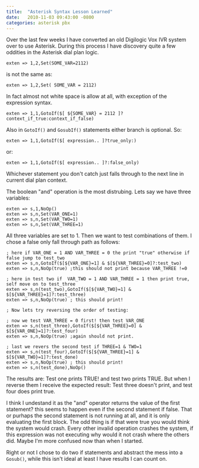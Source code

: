 ```yaml
---
title:  "Asterisk Syntax Lesson Learned"
date:   2010-11-03 09:43:00 -0800
categories: asterisk pbx
---
```

Over the last few weeks I have converted an old Digilogic Vox IVR system over to use Asterisk. During this process I have discovery quite a few oddities in the Asterisk dial plan logic.


```
exten => 1,2,Set(SOME_VAR=2112)
```

is not the same as:

```
exten => 1,2,Set( SOME_VAR = 2112)
```

In fact almost not white space is allow at all, with exception of the expression syntax.

```
exten => 1,1,GotoIf($[ ${SOME_VAR} = 2112 ]?context_if_true:context_if_false)
```

Also in ```GotoIf()``` and ```GosubIf()``` statements either branch is optional. So:


```
exten => 1,1,GotoIf($[ expression.. ]?true_only:)
```

or:

```
exten => 1,1,GotoIf($[ expression.. ]?:false_only)
```

Whichever statement you don't catch just falls through to the next line in current dial plan context.

The boolean "and" operation is the most distrubing. Lets say we have three variables:

```
exten => s,1,NoOp()
exten => s,n,Set(VAR_ONE=1)
exten => s,n,Set(VAR_TWO=1)
exten => s,n,Set(VAR_THREE=1)
```

All three variables are set to 1. Then we want to test combinations of them. I chose a false only fall through path as follows:

```
; here if VAR_ONE = 1 AND VAR_THREE = 0 the print "true" otherwise if false jump to test_two
exten => s,n,GotoIf($[${VAR_ONE}=1] & $[${VAR_THREE}=0]?:test_two)
exten => s,n,NoOp(true) ;this should not print because VAR_THREE !=0	

; here in test two if  VAR_TWO = 1 AND VAR_THREE = 1 then print true, self move on to test_three 
exten => s,n(test_two),GotoIf($[${VAR_TWO}=1] & $[${VAR_THREE}=1]?:test_three)
exten => s,n,NoOp(true) ; this should print! 

; Now lets try reversing the order of testing:

; now we test VAR_THREE = 0 first! then test VAR_ONE
exten => s,n(test_three),GotoIf($[${VAR_THREE}=0] & $[${VAR_ONE}=1]?:test_four)
exten => s,n,NoOp(true) ;again should not print.

; last we revers the second test if THREE=1 & TWO=1
exten => s,n(test_four),GotoIf($[${VAR_THREE}=1] & $[${VAR_TWO}=1]?:test_done)
exten => s,n,NoOp(true) ; this should print! 
exten => s,n(test_done),NoOp()
```

The results are: Test one prints TRUE! and test two prints TRUE. But when I reverse them I receive the expected result: Test three doesn't print, and test four does print true.

I think I undestand it as the "and" operator returns the value of the first statement? this seems to happen even if the second statement if false. That or purhaps the second statement is not running at all, and it is only evaluating the first block. The odd thing is if that were true you would think the system would crash. Every other invalid operation crashes the system, if this expression was not executing why would it not crash where the others did. Maybe I'm more confused now than when I started.

Right or not I chose to do two if statements and abstract the mess into a ```Gosub()```, while this isn't ideal at least I have results I can count on.